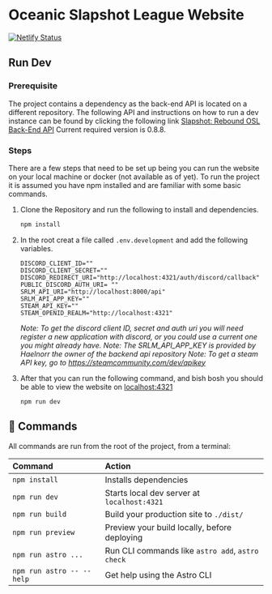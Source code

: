# Oceanic Slapshot League Website
[![Netlify Status](https://api.netlify.com/api/v1/badges/e7966536-4763-42f0-ac5d-2f765cb90390/deploy-status)](https://app.netlify.com/sites/slapshot-oce/deploys)

## Run Dev

### Prerequisite
The project contains a dependency as the back-end API is located on a different repository. The following API and instructions on how to run a dev instance can be found by clicking the following link [Slapshot: Rebound OSL Back-End API](https://github.com/Haelnorr/srlm/tree/dev-0.8)
Current required version is 0.8.8.


### Steps
There are a few steps that need to be set up being you can run the website on your local machine or docker (not available as of yet). To run the project it is assumed you have npm installed and are familiar with some basic commands.

1. Clone the Repository and run the following to install and dependencies.
    ```bash
    npm install
    ```

2. In the root creat a file called `.env.development` and add the following variables.
    ```env
    DISCORD_CLIENT_ID=""
    DISCORD_CLIENT_SECRET=""
    DISCORD_REDIRECT_URI="http://localhost:4321/auth/discord/callback"
    PUBLIC_DISCORD_AUTH_URI= ""
    SRLM_API_URI="http://localhost:8000/api"
    SRLM_API_APP_KEY=""
    STEAM_API_KEY=""
    STEAM_OPENID_REALM="http://localhost:4321"
    ```
    *Note: To get the discord client ID, secret and auth uri you will need register a new application with discord, or you could use a current one you might already have.*
    *Note: The SRLM_API_APP_KEY is provided by Haelnorr the owner of the backend api repository*
    *Note: To get a steam API key, go to https://steamcommunity.com/dev/apikey*

3. After that you can run the following command, and bish bosh you should be able to view the website on [localhost:4321](http://www.localhost:4321)
    ```ENV
    npm run dev
    ```

## 🧞 Commands

All commands are run from the root of the project, from a terminal:

| Command                   | Action                                           |
| :------------------------ | :----------------------------------------------- |
| `npm install`             | Installs dependencies                            |
| `npm run dev`             | Starts local dev server at `localhost:4321`      |
| `npm run build`           | Build your production site to `./dist/`          |
| `npm run preview`         | Preview your build locally, before deploying     |
| `npm run astro ...`       | Run CLI commands like `astro add`, `astro check` |
| `npm run astro -- --help` | Get help using the Astro CLI                     |
